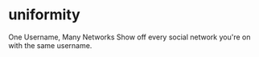uniformity
==========

One Username, Many Networks
Show off every social network you're on with the same username.
